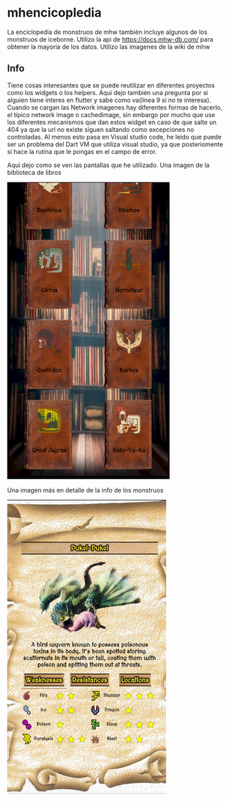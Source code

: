 # mhencicopledia

La enciclopedia de monstruos de mhw también incluye algunos de los monstruos de iceborne.
Utilizo la api de https://docs.mhw-db.com/ para obtener la mayoria de los datos.
Utilizo las imagenes de la wiki de mhw 

## Info
Tiene cosas interesantes que se puede reutilizar en diferentes proyectos como los widgets o los helpers.
Aqui dejo también una pregunta por si alguien tiene interes en flutter y sabe como va(linea 9 si no te interesa). Cuando se cargan las Network imagenes hay diferentes formas de hacerlo, el típico network image o cachedimage, sin embargo por mucho que use los diferentes mecanismos que dan estos widget en caso de que salte un 404 ya que la url no existe siguen saltando como excepciones no controladas. Al menos esto pasa en Visual studio code, he leido que puede ser un problema del Dart VM que utiliza visual studio, ya que posteriomente si hace la rutina que le pongas en el campo de error.

Aqui dejo como se ven las pantallas que he utilizado.
Una imagen de la biblioteca de libros

![Screenshot](https://github.com/FranciscoCesarGanso/MHWEncyclopedia/blob/main/screenshots/Initial.png)

Una imagen más en detalle de la info de los monstruos

![Screenshot](https://github.com/FranciscoCesarGanso/MHWEncyclopedia/blob/main/screenshots/detail.png)


